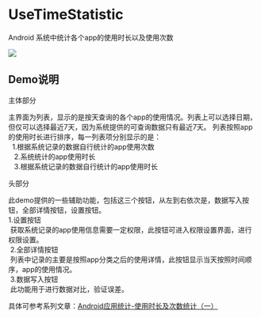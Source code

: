 # UseTimeStatistic
Android 系统中统计各个app的使用时长以及使用次数

![](https://github.com/Wingbu/UseTimeStatistic/raw/master/png/main_activity_small.png)

Demo说明
----------

主体部分  

主界面为列表，显示的是按天查询的各个app的使用情况。列表上可以选择日期，但仅可以选择最近7天，因为系统提供的可查询数据只有最近7天。
列表按照app的使用时长进行排序，每一列表项分别显示的是：   
    1.根据系统记录的数据自行统计的app使用次数   
    2.系统统计的app使用时长    
    3.根据系统记录的数据自行统计的app使用时长 
     
     
头部分   

此demo提供的一些辅助功能，包括这三个按钮，从左到右依次是，数据写入按钮，全部详情按钮，设置按钮。  
  1.设置按钮  
  获取系统记录的app使用信息需要一定权限，此按钮可进入权限设置界面，进行权限设置。  
  2.全部详情按钮  
  列表中记录的主要是按照app分类之后的使用详情，此按钮显示当天按照时间顺序，app的使用情况。  
  3.数据写入按钮  
  此功能用于进行数据对比，验证误差。  
  
  具体可参考系列文章：[Android应用统计-使用时长及次数统计（一）](http://www.jianshu.com/p/fa736d021d1f)


